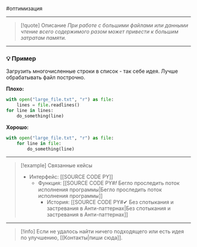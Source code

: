#оптимизация
***

> [!quote] Описание
>_При работе с большими файлами или данными чтение всего содержимого разом может привести к большим затратам памяти._

***
### 💡 Пример
Загрузить многочисленные строки в список - так себе идея. Лучше обрабатывать файл построчно.

**Плохо:**
```python
with open("large_file.txt", "r") as file:
	lines = file.readlines()
for line in lines:
	do_something(line)
```

**Хорошо:**
```python
with open("large_file.txt", "r") as file:
	for line in file:
		do_something(line)
```

***

> [!example] Связанные кейсы
>- Интерфейс: [[SOURCE CODE PY]]
>	- Функция: [[SOURCE CODE PY#𝑓 Бегло проследить поток исполнения программы|Бегло проследить поток исполнения программы]]
>		- История: [[SOURCE CODE PY#✔ Без спотыкания и застревания в Анти-паттернах|Без спотыкания и застревания в Анти-паттернах]]

***

> [!info]
> Если не удалось найти ничего подходящего или есть идея по улучшению, [[Контакты|пиши сюда]].
